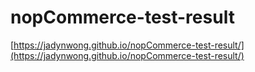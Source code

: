 # nopCommerce-test-result

[https://jadynwong.github.io/nopCommerce-test-result/](https://jadynwong.github.io/nopCommerce-test-result/)
